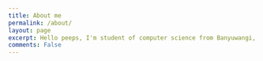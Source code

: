 ```yaml
---
title: About me
permalink: /about/
layout: page
excerpt: Hello peeps, I'm student of computer science from Banyuwangi, living in Jogjakarta. This blog for documentation about my programming journey, running on jekyll, hosting on netlify and using my own simple theme.
comments: False
---
```

<!-- 
He's a student from Banyuwangi, living in Jogjakarta. the blog for documentation about his programming 🎒 journey, running on jekyll, hosting on [now.sh](http://now.sh) and using his own theme, he name it <a href="https://github.com/piharpi/jekyll-klise" target="_blank" rel="noopener">klisé</a>, he also loves to learning web technology; but he often forgot, that a reason why him doing the writing. -->

<!-- If you have a question about him or else, just send a letter to him. -->

<!-- You can [report](http://github.com/piharpi/jekyll-klise/issues/new) if there is an broken link(s) or somethings else. -->

<!-- **may u needs ✨**

- {{ site.author.email }}
- github.com/{{ site.author.github }} -->



